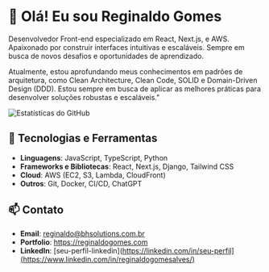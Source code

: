 # 👋 Olá! Eu sou Reginaldo Gomes

Desenvolvedor Front-end especializado em React, Next.js, e AWS. Apaixonado por construir interfaces intuitivas e escaláveis. Sempre em busca de novos desafios e oportunidades de aprendizado.

Atualmente, estou aprofundando meus conhecimentos em padrões de arquitetura, como Clean Architecture, Clean Code, SOLID e Domain-Driven Design (DDD). Estou sempre em busca de aplicar as melhores práticas para desenvolver soluções robustas e escaláveis."

![Estatísticas do GitHub](https://github-readme-stats.vercel.app/api?username=reginaldogomes&show_icons=true&theme=radical)

## 🚀 Tecnologias e Ferramentas

- **Linguagens**: JavaScript, TypeScript, Python
- **Frameworks e Bibliotecas**: React, Next.js, Django, Tailwind CSS
- **Cloud**: AWS (EC2, S3, Lambda, CloudFront)
- **Outros**: Git, Docker, CI/CD, ChatGPT

## 📫 Contato

- **Email**: [reginaldo@bhsolutions.com.br](mailto:reginaldo@bhsolutions.com.br)
- **Portfolio**: https://reginaldogomes.com
- **LinkedIn**: [seu-perfil-linkedin](https://linkedin.com/in/seu-perfil](https://www.linkedin.com/in/reginaldogomesalves/)
